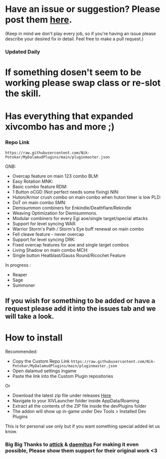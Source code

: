 # Have an issue or suggestion? Please post them [here](https://github.com/Nik-Potokar/MyDalamudPlugins).
(Keep in mind we don't play every job, so if you're having an issue please describe your desired fix in detail. Feel free to make a pull request.)
### Updated Daily
# If something dosen't seem to be working please swap class or re-slot the skill.

# Has everything that expanded xivcombo has and more ;)

### Repo Link
`https://raw.githubusercontent.com/Nik-Potokar/MyDalamudPlugins/main/pluginmaster.json `



GNB:
- Overcap feature on main 123 combo
BLM:
- Easy Rotation
MNK: 
- Basic combo feature
RDM:
- 1 Button oCGD (Not perfect needs some fixing)
NIN:
- Huton/Armor crush combo on main combo when huton timer is low
PLD:
- DoT on main combo
SMN:
- Demisummon combiners for Enkindle/Deathflare/Rekindle
- Weaving Optimization for Demisummons.
- Modular combiners for every Egi aoe/single target/special attacks
- Support for level syncing
WAR:
- Warrior Storm's Path / Storm's Eye buff renewal on main combo
- Fell cleave feature - never overcap
- Support for level syncing
DRK:
- Fixed overcap features for aoe and single target combos
- Living Shadow on main combo
MCH:
- Single button Heatblast/Gauss Round/Ricochet Feature

In progress :

* Reaper
* Sage
* Summoner

## If you wish for something to be added or have a request please add it into the issues tab and we will take a look.

# How to install
Recommended:
* Copy the Custom Repo Link `https://raw.githubusercontent.com/Nik-Potokar/MyDalamudPlugins/main/pluginmaster.json `
* Open dalamud settings ingame
* Paste the link into the Custom Plugin repositories

Or

* Download the latest zip file under releases [Here](https://github.com/Nik-Potokar/XIVComboWayTooAkiiified/releases)
* Navigate to your XIVLauncher folder inside AppData/Roaming
* Extract all the contents of the ZIP file inside the devPlugins folder
* The addon will show up in-game under Dev Tools > Installed Dev Plugins



This is for personal use only but if you want something special added let us know.

### Big Big  Thanks to [attick](https://github.com/attickdoor) & [daemitus](https://github.com/daemitus) For making it even possible, Please show them support for their original work <3 

